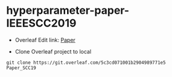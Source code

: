 # hyperparameter-paper-IEEESCC2019


* Overleaf Edit link: [Paper](https://www.overleaf.com/5325267277bdsccyhzcgbp)

* Clone Overleaf project to local
```
git clone https://git.overleaf.com/5c3cd071001b2904989771e5 Paper_SCC19
```
